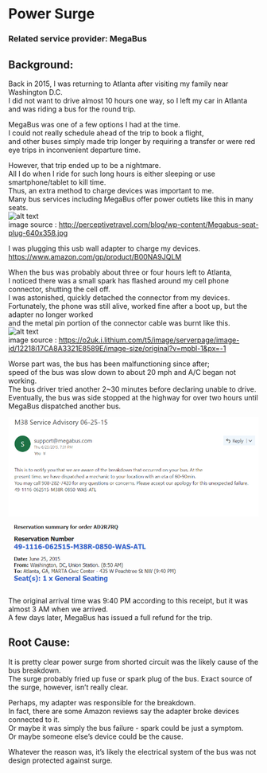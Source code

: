 # Power Surge
### Related service provider: MegaBus  
## Background:
Back in 2015, I was returning to Atlanta after visiting my family near Washington D.C.  
I did not want to drive almost 10 hours one way, so I left my car in Atlanta and was riding a bus for the round trip.  

MegaBus was one of a few options I had at the time.  
I could not really schedule ahead of the trip to book a flight,  
and other buses simply made trip longer by requiring a transfer or were red eye trips in inconvenient departure time.  

However, that trip ended up to be a nightmare.  
All I do when I ride for such long hours is either sleeping or use smartphone/tablet to kill time.  
Thus, an extra method to charge devices was important to me.  
Many bus services including MegaBus offer power outlets like this in many seats.  
  <img src="http://perceptivetravel.com/blog/wp-content/Megabus-seat-plug-640x358.jpg" alt="alt text" width="320" height="240">  
image source : http://perceptivetravel.com/blog/wp-content/Megabus-seat-plug-640x358.jpg

I was plugging this usb wall adapter to charge my devices.
https://www.amazon.com/gp/product/B00NA9JQLM

When the bus was probably about three or four hours left to Atlanta,  
I noticed there was a small spark has flashed around my cell phone connector, shutting the cell off.  
I was astonished, quickly detached the connector from my devices.  
Fortunately, the phone was still alive, worked fine after a boot up, but the adapter no longer worked  
and the metal pin portion of the connector cable was burnt like this.  
  <img src="https://o2uk.i.lithium.com/t5/image/serverpage/image-id/12218i17CA8A3321E8589E/image-size/original?v=mpbl-1&px=-1" alt="alt text" width="320" height="240">  
image source : https://o2uk.i.lithium.com/t5/image/serverpage/image-id/12218i17CA8A3321E8589E/image-size/original?v=mpbl-1&px=-1

Worse part was, the bus has been malfunctioning since after;  
speed of the bus was slow down to about 20 mph and A/C began not working.  
The bus driver tried another 2~30 minutes before declaring unable to drive.  
Eventually, the bus was side stopped at the highway for over two hours until MegaBus dispatched another bus.  

  <img src="https://github.com/na6an/GlitchReport/blob/master/img/mbus-advisory.PNG" alt="alt text" width="600" height="200">   
  <img src="https://github.com/na6an/GlitchReport/blob/master/img/mbus-ticket.PNG" alt="alt text" width="520" height="140">   

The original arrival time was 9:40 PM according to this receipt, but it was almost 3 AM when we arrived.  
A few days later, MegaBus has issued a full refund for the trip.

## Root Cause:
It is pretty clear power surge from shorted circuit was the likely cause of the bus breakdown.  
The surge probably fried up fuse or spark plug of the bus. Exact source of the surge, however, isn’t really clear.  

Perhaps, my adapter was responsible for the breakdown.  
In fact, there are some Amazon reviews say the adapter broke devices connected to it.  
Or maybe it was simply the bus failure - spark could be just a symptom.  
Or maybe someone else’s device could be the cause.  

Whatever the reason was, it’s likely the electrical system of the bus was not design protected against surge.
